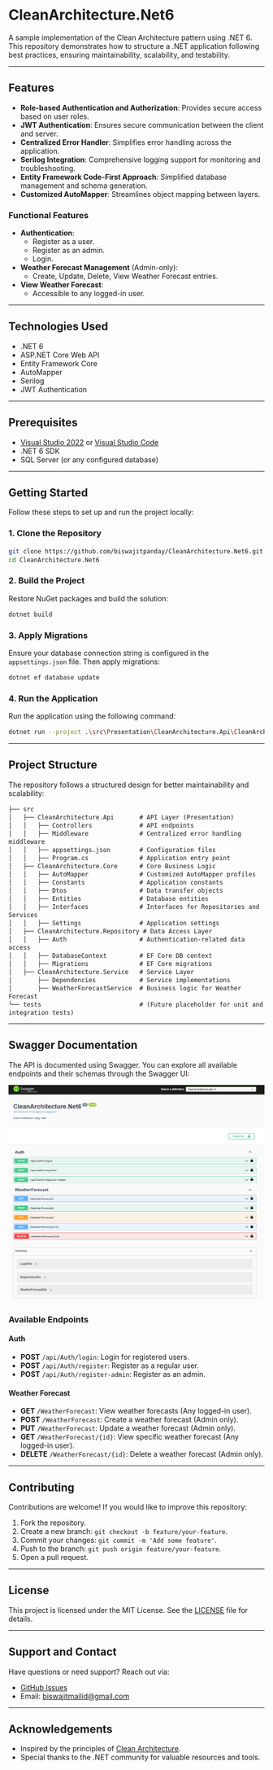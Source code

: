# CleanArchitecture.Net6

A sample implementation of the Clean Architecture pattern using .NET 6. This repository demonstrates how to structure a .NET application following best practices, ensuring maintainability, scalability, and testability.

---

## Features

- **Role-based Authentication and Authorization**: Provides secure access based on user roles.
- **JWT Authentication**: Ensures secure communication between the client and server.
- **Centralized Error Handler**: Simplifies error handling across the application.
- **Serilog Integration**: Comprehensive logging support for monitoring and troubleshooting.
- **Entity Framework Code-First Approach**: Simplified database management and schema generation.
- **Customized AutoMapper**: Streamlines object mapping between layers.

### Functional Features

- **Authentication**:
  - Register as a user.
  - Register as an admin.
  - Login.
- **Weather Forecast Management** (Admin-only):
  - Create, Update, Delete, View Weather Forecast entries.
- **View Weather Forecast**:
  - Accessible to any logged-in user.

---

## Technologies Used

- .NET 6
- ASP.NET Core Web API
- Entity Framework Core
- AutoMapper
- Serilog
- JWT Authentication

---

## Prerequisites

- [Visual Studio 2022](https://visualstudio.microsoft.com/) or [Visual Studio Code](https://code.visualstudio.com/)
- .NET 6 SDK
- SQL Server (or any configured database)

---

## Getting Started

Follow these steps to set up and run the project locally:

### 1. Clone the Repository
```bash
git clone https://github.com/biswajitpanday/CleanArchitecture.Net6.git
cd CleanArchitecture.Net6
```

### 2. Build the Project
Restore NuGet packages and build the solution:
```bash
dotnet build
```

### 3. Apply Migrations
Ensure your database connection string is configured in the `appsettings.json` file. Then apply migrations:
```bash
dotnet ef database update
```

### 4. Run the Application
Run the application using the following command:
```bash
dotnet run --project .\src\Presentation\CleanArchitecture.Api\CleanArchitecture.Api.csproj
```

---

## Project Structure

The repository follows a structured design for better maintainability and scalability:

```
├── src
│   ├── CleanArchitecture.Api       # API Layer (Presentation)
│   │   ├── Controllers             # API endpoints
│   │   ├── Middleware              # Centralized error handling middleware
│   │   ├── appsettings.json        # Configuration files
│   │   ├── Program.cs              # Application entry point
│   ├── CleanArchitecture.Core      # Core Business Logic
│   │   ├── AutoMapper              # Customized AutoMapper profiles
│   │   ├── Constants               # Application constants
│   │   ├── Dtos                    # Data transfer objects
│   │   ├── Entities                # Database entities
│   │   ├── Interfaces              # Interfaces for Repositories and Services
│   │   ├── Settings                # Application settings
│   ├── CleanArchitecture.Repository # Data Access Layer
│   │   ├── Auth                    # Authentication-related data access
│   │   ├── DatabaseContext         # EF Core DB context
│   │   ├── Migrations              # EF Core migrations
│   ├── CleanArchitecture.Service   # Service Layer
│       ├── Dependencies            # Service implementations
│       ├── WeatherForecastService  # Business logic for Weather Forecast
└── tests                           # (Future placeholder for unit and integration tests)
```

---

## Swagger Documentation

The API is documented using Swagger. You can explore all available endpoints and their schemas through the Swagger UI:

![Swagger UI](swagger-ui.png)

### Available Endpoints

#### Auth
- **POST** `/api/Auth/login`: Login for registered users.
- **POST** `/api/Auth/register`: Register as a regular user.
- **POST** `/api/Auth/register-admin`: Register as an admin.

#### Weather Forecast
- **GET** `/WeatherForecast`: View weather forecasts (Any logged-in user).
- **POST** `/WeatherForecast`: Create a weather forecast (Admin only).
- **PUT** `/WeatherForecast`: Update a weather forecast (Admin only).
- **GET** `/WeatherForecast/{id}`: View specific weather forecast (Any logged-in user).
- **DELETE** `/WeatherForecast/{id}`: Delete a weather forecast (Admin only).

---

## Contributing

Contributions are welcome! If you would like to improve this repository:

1. Fork the repository.
2. Create a new branch: `git checkout -b feature/your-feature`.
3. Commit your changes: `git commit -m 'Add some feature'`.
4. Push to the branch: `git push origin feature/your-feature`.
5. Open a pull request.

---

## License

This project is licensed under the MIT License. See the [LICENSE](LICENSE) file for details.

---

## Support and Contact

Have questions or need support? Reach out via:

- [GitHub Issues](https://github.com/biswajitpanday/CleanArchitecture.Net6/issues)
- Email: [biswajitmailid@gmail.com](biswajitmailid@gmail.com)

---

## Acknowledgements

- Inspired by the principles of [Clean Architecture](https://8thlight.com/blog/uncle-bob/2012/08/13/the-clean-architecture.html).
- Special thanks to the .NET community for valuable resources and tools.
